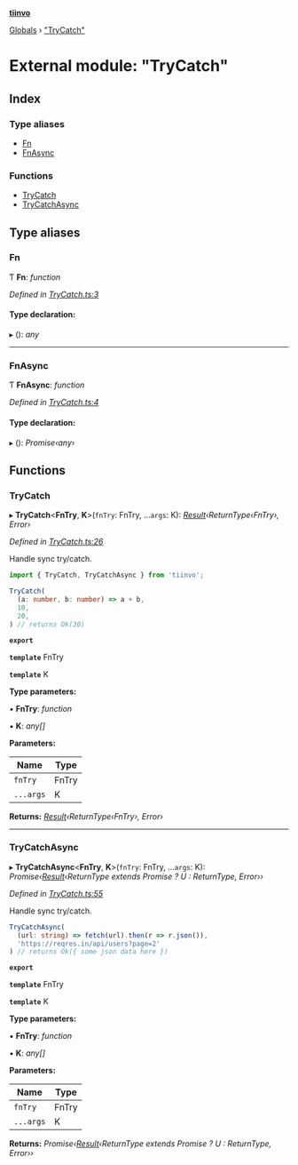 **[tiinvo](../README.md)**

[Globals](../README.md) › ["TryCatch"](_trycatch_.md)

# External module: "TryCatch"

## Index

### Type aliases

* [Fn](_trycatch_.md#fn)
* [FnAsync](_trycatch_.md#fnasync)

### Functions

* [TryCatch](_trycatch_.md#trycatch)
* [TryCatchAsync](_trycatch_.md#trycatchasync)

## Type aliases

###  Fn

Ƭ **Fn**: *function*

*Defined in [TryCatch.ts:3](https://github.com/OctoD/tiinvo/blob/e0b0126/src/TryCatch.ts#L3)*

#### Type declaration:

▸ (): *any*

___

###  FnAsync

Ƭ **FnAsync**: *function*

*Defined in [TryCatch.ts:4](https://github.com/OctoD/tiinvo/blob/e0b0126/src/TryCatch.ts#L4)*

#### Type declaration:

▸ (): *Promise‹any›*

## Functions

###  TryCatch

▸ **TryCatch**<**FnTry**, **K**>(`fnTry`: FnTry, ...`args`: K): *[Result](_result_.md#result)‹ReturnType‹FnTry›, Error›*

*Defined in [TryCatch.ts:26](https://github.com/OctoD/tiinvo/blob/e0b0126/src/TryCatch.ts#L26)*

Handle sync try/catch.

```ts
import { TryCatch, TryCatchAsync } from 'tiinvo';

TryCatch(
  (a: number, b: number) => a + b,
  10,
  20,
) // returns Ok(30)
```

**`export`** 

**`template`** FnTry

**`template`** K

**Type parameters:**

▪ **FnTry**: *function*

▪ **K**: *any[]*

**Parameters:**

Name | Type |
------ | ------ |
`fnTry` | FnTry |
`...args` | K |

**Returns:** *[Result](_result_.md#result)‹ReturnType‹FnTry›, Error›*

___

###  TryCatchAsync

▸ **TryCatchAsync**<**FnTry**, **K**>(`fnTry`: FnTry, ...`args`: K): *Promise‹[Result](_result_.md#result)‹ReturnType<FnTry> extends Promise<infer U> ? U : ReturnType<FnTry>, Error››*

*Defined in [TryCatch.ts:55](https://github.com/OctoD/tiinvo/blob/e0b0126/src/TryCatch.ts#L55)*

Handle sync try/catch.

```ts
TryCatchAsync(
  (url: string) => fetch(url).then(r => r.json()),
  'https://reqres.in/api/users?page=2'
) // returns Ok({ some json data here })

```

**`export`** 

**`template`** FnTry

**`template`** K

**Type parameters:**

▪ **FnTry**: *function*

▪ **K**: *any[]*

**Parameters:**

Name | Type |
------ | ------ |
`fnTry` | FnTry |
`...args` | K |

**Returns:** *Promise‹[Result](_result_.md#result)‹ReturnType<FnTry> extends Promise<infer U> ? U : ReturnType<FnTry>, Error››*